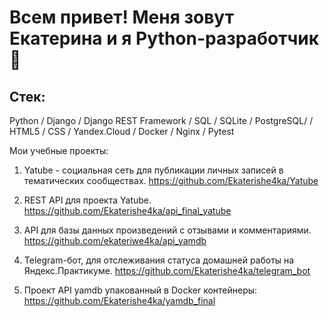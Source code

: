 # Всем привет! Меня зовут Екатерина и я Python-разработчик👋 

## Стек: 

Python / Django / Django REST Framework / SQL / SQLite / PostgreSQL/ / HTML5 / CSS / Yandex.Cloud / Docker / Nginx / Pytest

Мои учебные проекты: 

1. Yatube - социальная сеть для публикации личных записей в тематических сообществах.
https://github.com/Ekaterishe4ka/Yatube

2. REST API для проекта Yatube.
https://github.com/Ekaterishe4ka/api_final_yatube

3. API для базы данных произведений с отзывами и комментариями.
https://github.com/ekateriwe4ka/api_yamdb

4. Telegram-бот, для отслеживания статуса домашней работы на Яндекс.Практикуме.
https://github.com/Ekaterishe4ka/telegram_bot

5. Проект API yamdb упакованный в Docker контейнеры:
https://github.com/Ekaterishe4ka/yamdb_final
